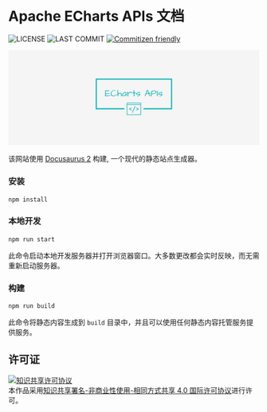 # Apache ECharts APIs 文档

![LICENSE](https://badgen.net/badge/license/CC%20BY-NC-SA%204.0/blue)
![LAST COMMIT](https://badgen.net/github/last-commit/wang1212/echarts-api-docs/main?label=last%20update)
[![Commitizen friendly](https://img.shields.io/badge/commitizen-friendly-brightgreen.svg)](http://commitizen.github.io/cz-cli/)

![Banner](./static/img/facebook_cover_photo_2.png)

该网站使用 [Docusaurus 2](https://docusaurus.io/) 构建, 一个现代的静态站点生成器。

### 安装

```bash
npm install
```

### 本地开发

```bash
npm run start
```

此命令启动本地开发服务器并打开浏览器窗口。大多数更改都会实时反映，而无需重新启动服务器。

### 构建

```bash
npm run build
```

此命令将静态内容生成到 `build` 目录中，并且可以使用任何静态内容托管服务提供服务。

## 许可证

<a rel="license" href="http://creativecommons.org/licenses/by-nc-sa/4.0/"><img alt="知识共享许可协议" style="border-width:0" src="https://i.creativecommons.org/l/by-nc-sa/4.0/88x31.png" /></a><br />本作品采用<a rel="license" href="http://creativecommons.org/licenses/by-nc-sa/4.0/">知识共享署名-非商业性使用-相同方式共享 4.0 国际许可协议</a>进行许可。
